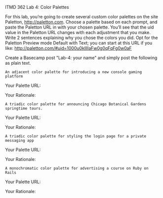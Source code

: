ITMD 362 Lab 4: Color Palettes

For this lab, you’re going to create several custom color palettes on the site Paletton, http://paletton.com. Choose a palette based on each prompt, and paste the Paletton URL in with your chosen palette. You’ll see that the uid value in the Paletton URL changes with each adjustment that you make. Write 2 sentences explaining why you chose the colors you did. Opt for the Paletton Preview mode Default with Text; you can start at this URL if you like: http://paletton.com/#uid=1000u0kllllaFw0g0qFqFg0w0aF

Create a Basecamp post "Lab-4: your name" and simply post the following as plain text.

    An adjacent color palette for introducing a new console gaming platform

Your Palette URL: 

Your Rationale:

    A triadic color palette for announcing Chicago Botanical Gardens springtime tours.

Your Palette URL: 

Your Rationale: 

    A triadic color palette for styling the login page for a private messaging app

Your Palette URL: 

Your Rationale: 

    A monochromatic color palette for advertising a course on Ruby on Rails

Your Palette URL:

Your Rationale: 
